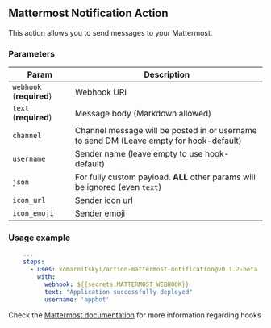 ## Mattermost Notification Action
This action allows you to send messages to your Mattermost.

### Parameters
Param                     | Description
---------------           |---------------
`webhook` (**required**)  | Webhook URI
`text` (**required**)     | Message body (Markdown allowed)
`channel`                 | Channel message will be posted in or username to send DM (Leave empty for hook-default)
`username`                | Sender name (leave empty to use hook-default)
`json`                    | For fully custom payload. **ALL** other params will be ignored (even `text`)
`icon_url`                | Sender icon url
`icon_emoji`              | Sender emoji

### Usage example
```yml
    ...
    steps:
      - uses: komarnitskyi/action-mattermost-notification@v0.1.2-beta
        with:
          webhook: ${{secrets.MATTERMOST_WEBHOOK}}
          text: "Application successfully deployed"
          username: 'appbot'
```

Check the [Mattermost documentation](https://docs.mattermost.com/developer/webhooks-incoming.html) for more information regarding hooks